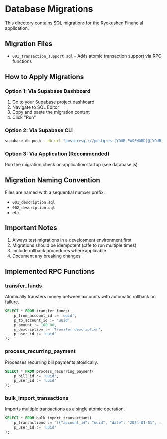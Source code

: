 # Database Migrations

This directory contains SQL migrations for the Ryokushen Financial application.

## Migration Files

- `001_transaction_support.sql` - Adds atomic transaction support via RPC functions

## How to Apply Migrations

### Option 1: Via Supabase Dashboard
1. Go to your Supabase project dashboard
2. Navigate to SQL Editor
3. Copy and paste the migration content
4. Click "Run"

### Option 2: Via Supabase CLI
```bash
supabase db push --db-url "postgresql://postgres:[YOUR-PASSWORD]@[YOUR-PROJECT-REF].supabase.co:5432/postgres"
```

### Option 3: Via Application (Recommended)
Run the migration check on application startup (see database.js)

## Migration Naming Convention

Files are named with a sequential number prefix:
- `001_description.sql`
- `002_description.sql`
- etc.

## Important Notes

1. Always test migrations in a development environment first
2. Migrations should be idempotent (safe to run multiple times)
3. Include rollback procedures where applicable
4. Document any breaking changes

## Implemented RPC Functions

### transfer_funds
Atomically transfers money between accounts with automatic rollback on failure.

```sql
SELECT * FROM transfer_funds(
    p_from_account_id := 'uuid',
    p_to_account_id := 'uuid', 
    p_amount := 100.00,
    p_description := 'Transfer description',
    p_user_id := 'uuid'
);
```

### process_recurring_payment
Processes recurring bill payments atomically.

```sql
SELECT * FROM process_recurring_payment(
    p_bill_id := 'uuid',
    p_user_id := 'uuid'
);
```

### bulk_import_transactions
Imports multiple transactions as a single atomic operation.

```sql
SELECT * FROM bulk_import_transactions(
    p_transactions := '[{"account_id": "uuid", "date": "2024-01-01", ...}]'::jsonb,
    p_user_id := 'uuid'
);
```